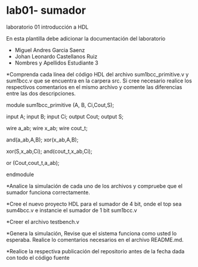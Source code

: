 # lab01- sumador 
laboratorio 01 introducción a HDL

En esta plantilla debe adicionar la documentación del laboratorio

* Miguel Andres Garcia Saenz
* Johan Leonardo Castellanos Ruiz
* Nombres y Apellidos Estudiante 3

*Comprenda cada línea del código HDL del archivo sum1bcc_primitive.v y sum1bcc.v que se encuentra en la carpera src. Si cree necesario realice los respectivos comentarios en el mismo archivo y comente las diferencias entre las dos descripciones.

module sum1bcc_primitive (A, B, Ci,Cout,S);

  input  A;
  input  B;
  input  Ci;
  output Cout;
  output S;

  wire a_ab;
  wire x_ab;
  wire cout_t;

  and(a_ab,A,B);
  xor(x_ab,A,B);

  xor(S,x_ab,Ci);
  and(cout_t,x_ab,Ci);

  or (Cout,cout_t,a_ab);

endmodule

*Analice la simulación de cada uno de los archivos y compruebe que el sumador funciona correctamente.

*Cree el nuevo proyecto HDL para el sumador de 4 bit, onde el top sea sum4bcc.v e instancie el sumador de 1 bit sum1bcc.v

*Creer el archivo testbench.v

*Genera la simulación, Revise que el sistema funciona como usted lo esperaba. Realice lo comentarios necesarios en el archivo README.md.

*Realice la respectiva publicación del repositorio antes de la fecha dada con todo el código fuente
